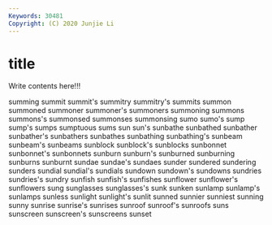 ```yaml
---
Keywords: 30481
Copyright: (C) 2020 Junjie Li
---
```


# title

Write contents here!!!

summing 
summit 
summit's 
summitry 
summitry's
summits 
summon 
summoned 
summoner 
summoner's 
summoners 
summoning 
summons 
summons's 
summonsed
summonses 
summonsing 
sumo 
sumo's 
sump 
sump's 
sumps 
sumptuous 
sums 
sun
sun's 
sunbathe 
sunbathed 
sunbather 
sunbather's 
sunbathers 
sunbathes 
sunbathing 
sunbathing's 
sunbeam
sunbeam's 
sunbeams 
sunblock 
sunblock's 
sunblocks 
sunbonnet 
sunbonnet's 
sunbonnets 
sunburn 
sunburn's
sunburned 
sunburning 
sunburns 
sunburnt 
sundae 
sundae's 
sundaes 
sunder 
sundered 
sundering
sunders 
sundial 
sundial's 
sundials 
sundown 
sundown's 
sundowns 
sundries 
sundries's 
sundry
sunfish 
sunfish's 
sunfishes 
sunflower 
sunflower's 
sunflowers 
sung 
sunglasses 
sunglasses's 
sunk
sunken 
sunlamp 
sunlamp's 
sunlamps 
sunless 
sunlight 
sunlight's 
sunlit 
sunned 
sunnier
sunniest 
sunning 
sunny 
sunrise 
sunrise's 
sunrises 
sunroof 
sunroof's 
sunroofs 
suns
sunscreen 
sunscreen's 
sunscreens 
sunset 
